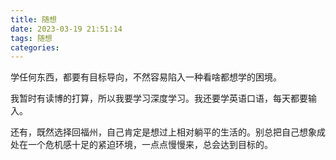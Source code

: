 ```yaml
---
title: 随想
date: 2023-03-19 21:51:14
tags: 随想
categories:
---
```


学任何东西，都要有目标导向，不然容易陷入一种看啥都想学的困境。

我暂时有读博的打算，所以我要学习深度学习。我还要学英语口语，每天都要输入。

还有，既然选择回福州，自己肯定是想过上相对躺平的生活的。别总把自己想象成处在一个危机感十足的紧迫环境，一点点慢慢来，总会达到目标的。
